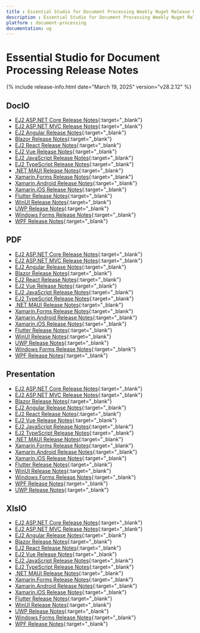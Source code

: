 ```yaml
---
title : Essential Studio for Document Processing Weekly Nuget Release Release Notes  
description : Essential Studio for Document Processing Weekly Nuget Release Release Notes  
platform : document-processing
documentation: ug
---
```


# Essential Studio for Document Processing  Release Notes  

{% include release-info.html date="March 19, 2025" version="v28.2.12" %} 




## DocIO

* [EJ2 ASP.NET Core Release Notes](https://ej2.syncfusion.com/aspnetcore/documentation/release-notes/28.2.12#docio){:target="_blank"}
* [EJ2 ASP.NET MVC Release Notes](https://ej2.syncfusion.com/aspnetmvc/documentation/release-notes/28.2.12#docio){:target="_blank"}
* [EJ2 Angular Release Notes](https://ej2.syncfusion.com/angular/documentation/release-notes/28.2.12#docio){:target="_blank"}
* [Blazor Release Notes](https://blazor.syncfusion.com/documentation/release-notes/28.2.12#docio){:target="_blank"}
* [EJ2 React Release Notes](https://ej2.syncfusion.com/react/documentation/release-notes/28.2.12#docio){:target="_blank"}
* [EJ2 Vue  Release Notes](https://ej2.syncfusion.com/vue/documentation/release-notes/28.2.12#docio){:target="_blank"}
* [EJ2 JavaScript Release Notes](https://ej2.syncfusion.com/javascript/documentation/release-notes/28.2.12#docio){:target="_blank"}
* [EJ2 TypeScript Release Notes](https://ej2.syncfusion.com/documentation/release-notes/28.2.12#docio){:target="_blank"}
* [.NET MAUI Release Notes](/maui/release-notes/v28.2.12#docio){:target="_blank"}
* [Xamarin.Forms Release Notes](/xamarin/release-notes/v28.2.12#docio){:target="_blank"}
* [Xamarin.Android Release Notes](/xamarin-android/release-notes/v28.2.12#docio){:target="_blank"}
* [Xamarin.iOS Release Notes](/xamarin-ios/release-notes/v28.2.12#docio){:target="_blank"}
* [Flutter Release Notes](/flutter/release-notes/v28.2.12#docio){:target="_blank"}
* [WinUI Release Notes](/winui/release-notes/v28.2.12#docio){:target="_blank"}
* [UWP Release Notes](/uwp/release-notes/v28.2.12#docio){:target="_blank"}
* [Windows Forms Release Notes](/windowsforms/release-notes/v28.2.12#docio){:target="_blank"}
* [WPF Release Notes](/wpf/release-notes/v28.2.12#docio){:target="_blank"}



## PDF

* [EJ2 ASP.NET Core Release Notes](https://ej2.syncfusion.com/aspnetcore/documentation/release-notes/28.2.12#pdf){:target="_blank"}
* [EJ2 ASP.NET MVC Release Notes](https://ej2.syncfusion.com/aspnetmvc/documentation/release-notes/28.2.12#pdf){:target="_blank"}
* [EJ2 Angular Release Notes](https://ej2.syncfusion.com/angular/documentation/release-notes/28.2.12#pdf){:target="_blank"}
* [Blazor Release Notes](https://blazor.syncfusion.com/documentation/release-notes/28.2.12#pdf){:target="_blank"}
* [EJ2 React Release Notes](https://ej2.syncfusion.com/react/documentation/release-notes/28.2.12#pdf){:target="_blank"}
* [EJ2 Vue  Release Notes](https://ej2.syncfusion.com/vue/documentation/release-notes/28.2.12#pdf){:target="_blank"}
* [EJ2 JavaScript Release Notes](https://ej2.syncfusion.com/javascript/documentation/release-notes/28.2.12#pdf){:target="_blank"}
* [EJ2 TypeScript Release Notes](https://ej2.syncfusion.com/documentation/release-notes/28.2.12#pdf){:target="_blank"}
* [.NET MAUI Release Notes](/maui/release-notes/v28.2.12#pdf){:target="_blank"}
* [Xamarin.Forms Release Notes](/xamarin/release-notes/v28.2.12#pdf){:target="_blank"}
* [Xamarin.Android Release Notes](/xamarin-android/release-notes/v28.2.12#pdf){:target="_blank"}
* [Xamarin.iOS Release Notes](/xamarin-ios/release-notes/v28.2.12#pdf){:target="_blank"}
* [Flutter Release Notes](/flutter/release-notes/v28.2.12#pdf){:target="_blank"}
* [WinUI Release Notes](/winui/release-notes/v28.2.12#pdf){:target="_blank"}
* [UWP Release Notes](/uwp/release-notes/v28.2.12#pdf){:target="_blank"}
* [Windows Forms Release Notes](/windowsforms/release-notes/v28.2.12#pdf){:target="_blank"}
* [WPF Release Notes](/wpf/release-notes/v28.2.12#pdf){:target="_blank"}


## Presentation

* [EJ2 ASP.NET Core Release Notes](https://ej2.syncfusion.com/aspnetcore/documentation/release-notes/28.2.12#presentation){:target="_blank"}
* [EJ2 ASP.NET MVC Release Notes](https://ej2.syncfusion.com/aspnetmvc/documentation/release-notes/28.2.12#presentation){:target="_blank"}
* [Blazor Release Notes](https://blazor.syncfusion.com/documentation/release-notes/28.2.12#presentation){:target="_blank"}
* [EJ2 Angular Release Notes](https://ej2.syncfusion.com/angular/documentation/release-notes/28.2.12#presentation){:target="_blank"}
* [EJ2 React Release Notes](https://ej2.syncfusion.com/react/documentation/release-notes/28.2.12#presentation){:target="_blank"}
* [EJ2 Vue  Release Notes](https://ej2.syncfusion.com/vue/documentation/release-notes/28.2.12#presentation){:target="_blank"}
* [EJ2 JavaScript Release Notes](https://ej2.syncfusion.com/javascript/documentation/release-notes/28.2.12#presentation){:target="_blank"}
* [EJ2 TypeScript Release Notes](https://ej2.syncfusion.com/documentation/release-notes/28.2.12#presentation){:target="_blank"}
* [.NET MAUI Release Notes](/maui/release-notes/v28.2.12#presentation){:target="_blank"}
* [Xamarin.Forms Release Notes](/xamarin/release-notes/v28.2.12#presentation){:target="_blank"}
* [Xamarin.Android Release Notes](/xamarin-android/release-notes/v28.2.12#presentation){:target="_blank"}
* [Xamarin.iOS Release Notes](/xamarin-ios/release-notes/v28.2.12#presentation){:target="_blank"}
* [Flutter Release Notes](/flutter/release-notes/v28.2.12#presentation){:target="_blank"}
* [WinUI Release Notes](/winui/release-notes/v28.2.12#presentation){:target="_blank"}
* [Windows Forms Release Notes](/windowsforms/release-notes/v28.2.12#presentation){:target="_blank"}
* [WPF Release Notes](/wpf/release-notes/v28.2.12#presentation){:target="_blank"}
* [UWP Release Notes](/uwp/release-notes/v28.2.12#presentation){:target="_blank"}



## XlsIO

* [EJ2 ASP.NET Core Release Notes](https://ej2.syncfusion.com/aspnetcore/documentation/release-notes/28.2.12#xlsio){:target="_blank"}
* [EJ2 ASP.NET MVC Release Notes](https://ej2.syncfusion.com/aspnetmvc/documentation/release-notes/28.2.12#xlsio){:target="_blank"}
* [EJ2 Angular Release Notes](https://ej2.syncfusion.com/angular/documentation/release-notes/28.2.12#xlsio){:target="_blank"}
* [Blazor Release Notes](https://blazor.syncfusion.com/documentation/release-notes/28.2.12#xlsio){:target="_blank"}
* [EJ2 React Release Notes](https://ej2.syncfusion.com/react/documentation/release-notes/28.2.12#xlsio){:target="_blank"}
* [EJ2 Vue  Release Notes](https://ej2.syncfusion.com/vue/documentation/release-notes/28.2.12#xlsio){:target="_blank"}
* [EJ2 JavaScript Release Notes](https://ej2.syncfusion.com/javascript/documentation/release-notes/28.2.12#xlsio){:target="_blank"}
* [EJ2 TypeScript Release Notes](https://ej2.syncfusion.com/documentation/release-notes/28.2.12#xlsio){:target="_blank"}
* [.NET MAUI Release Notes](/maui/release-notes/v28.2.12#xlsio){:target="_blank"}
* [Xamarin.Forms Release Notes](/xamarin/release-notes/v28.2.12#xlsio){:target="_blank"}
* [Xamarin.Android Release Notes](/xamarin-android/release-notes/v28.2.12#xlsio){:target="_blank"}
* [Xamarin.iOS Release Notes](/xamarin-ios/release-notes/v28.2.12#xlsio){:target="_blank"}
* [Flutter Release Notes](/flutter/release-notes/v28.2.12#xlsio){:target="_blank"}
* [WinUI Release Notes](/winui/release-notes/v28.2.12#xlsio){:target="_blank"}
* [UWP Release Notes](/uwp/release-notes/v28.2.12#xlsio){:target="_blank"}
* [Windows Forms Release Notes](/windowsforms/release-notes/v28.2.12#xlsio){:target="_blank"}
* [WPF Release Notes](/wpf/release-notes/v28.2.12#xlsio){:target="_blank"}


